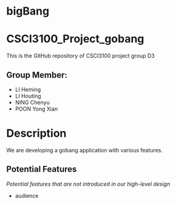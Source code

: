 # bigBang
# CSCI3100_Project_gobang
This is the GitHub repository of CSCI3100 project group D3  

## Group Member: 
- LI Heming
- LI Houting
- NING Chenyu
- POON Yong Xian

# Description
We are developing a gobang application with various features. 

## Potential Features
*Potential features that are not introduced in our high-level design*
- audience
